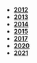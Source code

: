 - **[2012](./2012/📋目录.md)**
- **[2013](./2013/📋目录.md)**
- **[2014](./2014/📋目录.md)**
- **[2015](./2015/📋目录.md)**
- **[2017](./2017/📋目录.md)**
- **[2020](./2020/📋目录.md)**
- **[2021](./2021/📋目录.md)**

